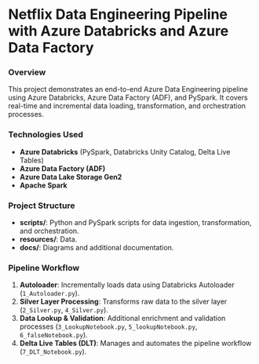 # Netflix Data Engineering Pipeline with Azure Databricks and Azure Data Factory

### Overview
This project demonstrates an end-to-end Azure Data Engineering pipeline using Azure Databricks, Azure Data Factory (ADF), and PySpark. It covers real-time and incremental data loading, transformation, and orchestration processes.

### Technologies Used
- **Azure Databricks** (PySpark, Databricks Unity Catalog, Delta Live Tables)
- **Azure Data Factory (ADF)**
- **Azure Data Lake Storage Gen2**
- **Apache Spark**

### Project Structure
- **scripts/**: Python and PySpark scripts for data ingestion, transformation, and orchestration.
- **resources/**: Data.
- **docs/**: Diagrams and additional documentation.

### Pipeline Workflow
1. **Autoloader**: Incrementally loads data using Databricks Autoloader (`1_Autoloader.py`).
2. **Silver Layer Processing**: Transforms raw data to the silver layer (`2_Silver.py`, `4_Silver.py`).
3. **Data Lookup & Validation**: Additional enrichment and validation processes (`3_LookupNotebook.py`, `5_lookupNotebook.py`, `6_falseNotebook.py`).
4. **Delta Live Tables (DLT)**: Manages and automates the pipeline workflow (`7_DLT_Notebook.py`).
